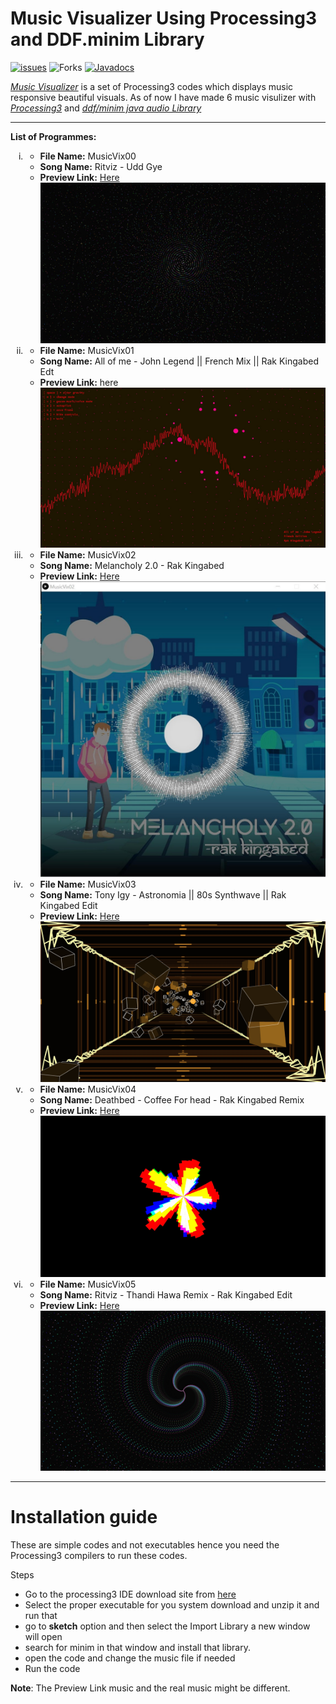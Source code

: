 # **Music Visualizer Using Processing3 and DDF.minim Library**
[![issues](https://img.shields.io/github/issues/Debagnik/Music_Visualizers_Project)](https://github.com/Debagnik/Music_Visualizers_Project/issues) ![Forks](https://img.shields.io/github/forks/Debagnik/Music_Visualizers_Project?style=plastic) [![Javadocs](http://www.javadoc.io/badge/net.compartmental.code/minim.svg)](http://www.javadoc.io/doc/net.compartmental.code/minim)

*[Music Visualizer](https://github.com/Debagnik/Music_Visualizers_Project)* is a set of Processing3 codes which displays music responsive beautiful visuals. As of now I have made 6 music visulizer with *[Processing3](https://processing.org/)* and *[ddf/minim java audio Library](https://github.com/ddf/Minim)* 

***
**List of Programmes:**<br />
<ol type="i">
<li>
<ul>
<li><b>File Name:</b> MusicVix00</li>
<li><b>Song Name:</b> Ritviz - Udd Gye</li>
<li><b>Preview Link:</b> <a href="https://youtu.be/v0IzcwqNRns?t=27">Here</a></li>
<img src="images/1.jpg">
</ul>
</li>

<li>
<ul>
<li><b>File Name:</b> MusicVix01</b></li>
<li><b>Song Name:</b> All of me - John Legend || French Mix || Rak Kingabed Edt</li>
<li><b>Preview Link:</b> <a hrf="https://youtu.be/V6_t-n78YnI?t=7">here</a></li>
<img src="images/2.jpg">
</ul>
</li>

<li>
<ul>
<li><b>File Name:</b> MusicVix02</li>
<li><b>Song Name:</b> Melancholy 2.0 - Rak Kingabed</li>
<li><b>Preview Link:</b> <a href="https://www.linkedin.com/feed/update/urn:li:activity:6705573447105351680/">Here</a></li>
<img src="images/3.jpg">
</ul>
</li>

<li>
<ul>
<li><b>File Name:</b> MusicVix03</li>
<li><b>Song Name:</b> Tony Igy - Astronomia || 80s Synthwave || Rak Kingabed Edit</li>
<li><b>Preview Link:</b> <a href="https://youtu.be/Fo7G5acogP8?t=6">Here</a></li>
<img src="images/4.jpg">
</ul>
</li>

<li>
<ul>
<li><b>File Name:</b> MusicVix04</li>
<li><b>Song Name:</b> Deathbed - Coffee For head - Rak Kingabed Remix</li>
<li><b>Preview Link:</b> <a href="https://www.instagram.com/tv/CHF5GgiH7Up/?utm_source=ig_web_copy_link">Here</a></li>
<img src="images/5.jpg">
</ul>
</li>

<li>
<ul>
<li><b>File Name:</b> MusicVix05</li>
<li><b>Song Name:</b> Ritviz - Thandi Hawa Remix - Rak Kingabed Edit</li>
<li><b>Preview Link:</b> <a href="https://soundcloud.com/rak_kingabed/dance-monkey-bollywood-style">Here</a></li>
<img src="images/6.jpg">
</ul>
</li>
</ol>

***
# Installation guide

These are simple codes and not executables hence you need the Processing3 compilers to run these codes.

Steps
* Go to the processing3 IDE download site from [here](processing.org/download/)
* Select the proper executable for you system download and unzip it and run that
* go to **sketch** option and then select the Import Library a new window will open
* search for minim in that window and install that library.
* open the code and change the music file if needed
* Run the code

**Note**: The Preview Link music and the real music might be different.
